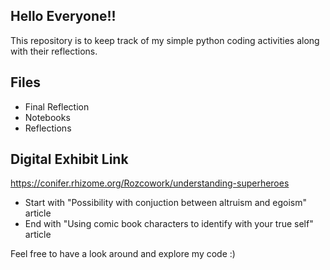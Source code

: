 ## Hello Everyone!!
This repository is to keep track of my simple python coding activities along with their reflections. 

## Files
- Final Reflection
- Notebooks
- Reflections

## Digital Exhibit Link
https://conifer.rhizome.org/Rozcowork/understanding-superheroes

- Start with "Possibility with conjuction between altruism and egoism" article
- End with "Using comic book characters to identify with your true self" article


Feel free to have a look around and explore my code :)


